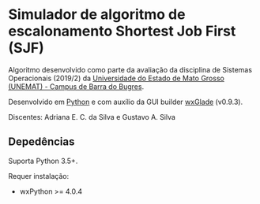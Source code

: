# Simulador de algoritmo de escalonamento Shortest Job First (SJF)
Algoritmo desenvolvido como parte da avaliação da disciplina de 
Sistemas Operacionais (2019/2) da [Universidade do Estado de Mato Grosso
(UNEMAT) - Campus de Barra do Bugres](http://bbg.unemat.br/).

Desenvolvido em [Python](https://www.python.org/) e com auxílio da GUI builder [wxGlade](http://wxglade.sourceforge.net/) (v0.9.3).


Discentes: Adriana E. C. da Silva e Gustavo A. Silva

## Depedências

Suporta Python 3.5+.

Requer instalação:
- wxPython >= 4.0.4